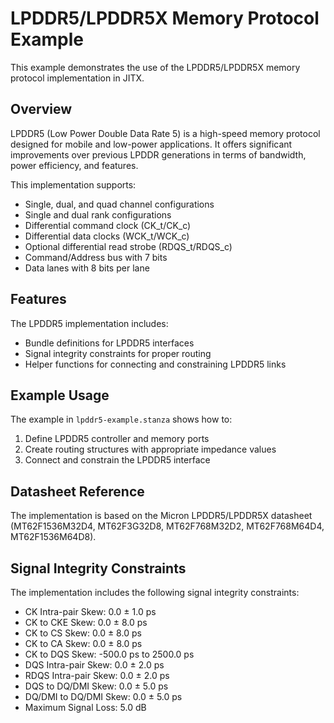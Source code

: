 # LPDDR5/LPDDR5X Memory Protocol Example

This example demonstrates the use of the LPDDR5/LPDDR5X memory protocol implementation in JITX.

## Overview

LPDDR5 (Low Power Double Data Rate 5) is a high-speed memory protocol designed for mobile and low-power applications. It offers significant improvements over previous LPDDR generations in terms of bandwidth, power efficiency, and features.

This implementation supports:
- Single, dual, and quad channel configurations
- Single and dual rank configurations
- Differential command clock (CK_t/CK_c)
- Differential data clocks (WCK_t/WCK_c)
- Optional differential read strobe (RDQS_t/RDQS_c)
- Command/Address bus with 7 bits
- Data lanes with 8 bits per lane

## Features

The LPDDR5 implementation includes:
- Bundle definitions for LPDDR5 interfaces
- Signal integrity constraints for proper routing
- Helper functions for connecting and constraining LPDDR5 links

## Example Usage

The example in `lpddr5-example.stanza` shows how to:
1. Define LPDDR5 controller and memory ports
2. Create routing structures with appropriate impedance values
3. Connect and constrain the LPDDR5 interface

## Datasheet Reference

The implementation is based on the Micron LPDDR5/LPDDR5X datasheet (MT62F1536M32D4, MT62F3G32D8, MT62F768M32D2, MT62F768M64D4, MT62F1536M64D8).

## Signal Integrity Constraints

The implementation includes the following signal integrity constraints:
- CK Intra-pair Skew: 0.0 ± 1.0 ps
- CK to CKE Skew: 0.0 ± 8.0 ps
- CK to CS Skew: 0.0 ± 8.0 ps
- CK to CA Skew: 0.0 ± 8.0 ps
- CK to DQS Skew: -500.0 ps to 2500.0 ps
- DQS Intra-pair Skew: 0.0 ± 2.0 ps
- RDQS Intra-pair Skew: 0.0 ± 2.0 ps
- DQS to DQ/DMI Skew: 0.0 ± 5.0 ps
- DQ/DMI to DQ/DMI Skew: 0.0 ± 5.0 ps
- Maximum Signal Loss: 5.0 dB 
